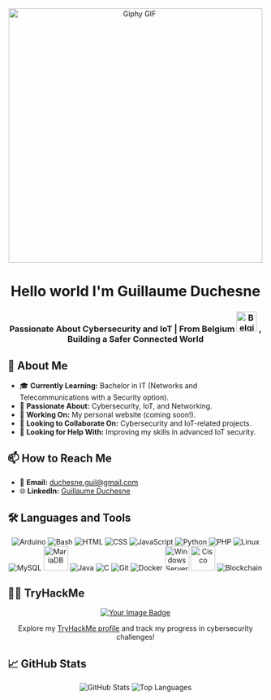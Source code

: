 <div align="center">
  <img src="https://media.giphy.com/media/zyFcsWHX2fdpyb5SBi/giphy.gif" alt="Giphy GIF" width="500px" />
</div>

<h1 align="center">Hello world I'm Guillaume Duchesne</h1>
<h3 align="center">Passionate About Cybersecurity and IoT | From Belgium 
  <img src="https://upload.wikimedia.org/wikipedia/commons/thumb/5/5c/Flag-map_of_Belgium.svg/731px-Flag-map_of_Belgium.svg.png" alt="Belgium Flag" width="40px" /> , Building a Safer Connected World
</h3>

## 🌟 About Me
- 🎓 **Currently Learning:** Bachelor in IT (Networks and Telecommunications with a Security option).
- 🚀 **Passionate About:** Cybersecurity, IoT, and Networking.
- 🔭 **Working On:** My personal website (coming soon!).
- 🌱 **Looking to Collaborate On:** Cybersecurity and IoT-related projects.
- 🤝 **Looking for Help With:** Improving my skills in advanced IoT security.

## 📫 How to Reach Me
- 📧 **Email:** [duchesne.guil@gmail.com](mailto:duchesne.guil@gmail.com)
- 🌐 **LinkedIn:** [Guillaume Duchesne](https://www.linkedin.com/in/guillaume-duchesne-b894942b6/)

## 🛠️ Languages and Tools
<div align="center">
  <img src="https://img.icons8.com/color/48/000000/arduino.png" alt="Arduino" />
  <img src="https://img.icons8.com/color/48/000000/bash.png" alt="Bash" />
  <img src="https://img.icons8.com/color/48/000000/html-5.png" alt="HTML" />
  <img src="https://img.icons8.com/color/48/000000/css3.png" alt="CSS" />
  <img src="https://img.icons8.com/color/48/000000/javascript.png" alt="JavaScript" />
  <img src="https://img.icons8.com/color/48/000000/python.png" alt="Python" />
  <img src="https://img.icons8.com/color/48/000000/php.png" alt="PHP" />
  <img src="https://img.icons8.com/color/48/000000/linux.png" alt="Linux" />
  <img src="https://img.icons8.com/color/48/000000/mysql-logo.png" alt="MySQL" />
  <img src="https://mariadb.com/wp-content/uploads/2019/11/mariadb-logo-vert_blue-transparent.png" alt="MariaDB" width="48" />
  <img src="https://img.icons8.com/fluency/48/000000/java-coffee-cup-logo.png" alt="Java" />
  <img src="https://img.icons8.com/color/48/000000/c-programming.png" alt="C" />
  <img src="https://img.icons8.com/color/48/000000/git.png" alt="Git" />
  <img src="https://img.icons8.com/color/48/000000/docker.png" alt="Docker" />
  <img src="https://www.vectorlogo.zone/logos/microsoft/microsoft-icon.svg" alt="Windows Server" width="48" />
  <img src="https://www.vectorlogo.zone/logos/cisco/cisco-icon.svg" alt="Cisco" width="48" />
  <img src="https://img.icons8.com/color/48/000000/blockchain-technology.png" alt="Blockchain" />
</div>

## 🧑‍💻 TryHackMe
<div align="center">
  <a href="https://tryhackme.com/p/ASIM" target="_blank">
    <img src="https://tryhackme-badges.s3.amazonaws.com/ASIM.png" alt="Your Image Badge" />
  </a>
  <p>Explore my <a href="https://tryhackme.com/p/ASIM" target="_blank">TryHackMe profile</a> and track my progress in cybersecurity challenges!</p>
</div>

## 📈 GitHub Stats
<div align="center">
  <img src="https://github-readme-stats.vercel.app/api?username=zafirr-cyber&show_icons=true&theme=radical" alt="GitHub Stats" />
  <img src="https://github-readme-stats.vercel.app/api/top-langs/?username=zafirr-cyber&layout=compact&theme=radical" alt="Top Languages" />
</div>

